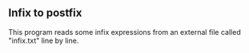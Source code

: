 ## Infix to postfix

This program reads some infix expressions from an external file called "infix.txt" line by line.
